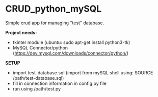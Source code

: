 # CRUD_python_mySQL
Simple crud app for managing "test" database.

**Project needs:**
- tkinter module (ubuntu: sudo apt-get install python3-tk)
- MySQL Connector/python (https://dev.mysql.com/downloads/connector/python/) 

**SETUP**
- import test-database.sql (import from mySQL shell using: SOURCE /path/test-database.sql)
- fill in connection information in config.py file
- run using /path/test.py
